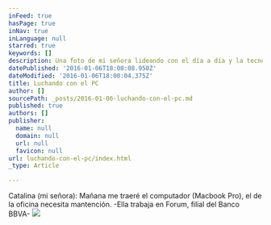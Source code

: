 ```yaml
---
inFeed: true
hasPage: true
inNav: true
inLanguage: null
starred: true
keywords: []
description: Una foto de mi señora lideando con el día a día y la tecnología en su oficina...
datePublished: '2016-01-06T18:00:08.950Z'
dateModified: '2016-01-06T18:00:04.375Z'
title: Luchando con el PC
author: []
sourcePath: _posts/2016-01-06-luchando-con-el-pc.md
published: true
authors: []
publisher:
  name: null
  domain: null
  url: null
  favicon: null
url: luchando-con-el-pc/index.html
_type: Article

---
```

Catalina (mi señora): Mañana me traeré el computador (Macbook Pro), el de la oficina necesita mantención. -Ella trabaja en Forum, filial del Banco BBVA-
![](https://the-grid-user-content.s3-us-west-2.amazonaws.com/d470b412-bdc4-41c9-a13d-5e9eb9081b28.jpg)